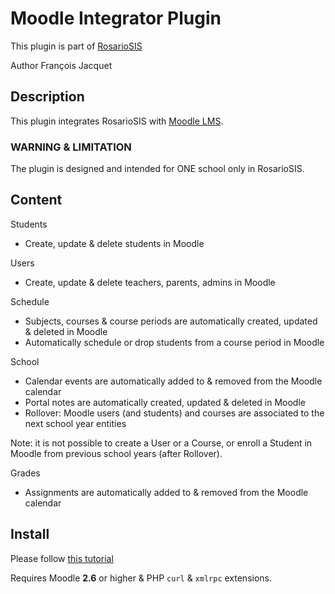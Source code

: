 # Moodle Integrator Plugin

This plugin is part of [RosarioSIS](https://www.rosariosis.org)

Author François Jacquet

## Description

This plugin integrates RosarioSIS with [Moodle LMS](https://moodle.org/).

### WARNING & LIMITATION

The plugin is designed and intended for ONE school only in RosarioSIS.

## Content

Students

- Create, update & delete students in Moodle

Users

- Create, update & delete teachers, parents, admins in Moodle

Schedule

- Subjects, courses & course periods are automatically created, updated & deleted in Moodle
- Automatically schedule or drop students from a course period in Moodle

School

- Calendar events are automatically added to & removed from the Moodle calendar
- Portal notes are automatically created, updated & deleted in Moodle
- Rollover: Moodle users (and students) and courses are associated to the next school year entities

Note: it is not possible to create a User or a Course, or enroll a Student in Moodle from previous school years (after Rollover).

Grades

- Assignments are automatically added to & removed from the Moodle calendar

## Install

Please follow [this tutorial](https://gitlab.com/francoisjacquet/rosariosis/wikis/Moodle-integrator-setup)

Requires Moodle **2.6** or higher & PHP `curl` & `xmlrpc` extensions.
